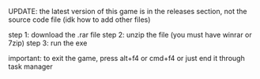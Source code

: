 UPDATE: the latest version of this game is in the releases section, not the source code file (idk how to add other files)

step 1: download the .rar file
step 2: unzip the file (you must have winrar or 7zip)
step 3: run the exe

important: to exit the game, press alt+f4 or cmd+f4 or just end it through task manager
